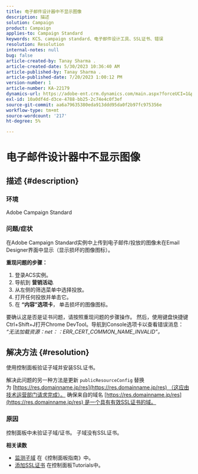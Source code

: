```yaml
---
title: 电子邮件设计器中不显示图像
description: 描述
solution: Campaign
product: Campaign
applies-to: Campaign Standard
keywords: KCS、campaign standard、电子邮件设计工具、SSL证书、错误
resolution: Resolution
internal-notes: null
bug: false
article-created-by: Tanay Sharma .
article-created-date: 5/30/2023 10:36:40 AM
article-published-by: Tanay Sharma .
article-published-date: 7/20/2023 1:00:12 PM
version-number: 1
article-number: KA-22179
dynamics-url: https://adobe-ent.crm.dynamics.com/main.aspx?forceUCI=1&pagetype=entityrecord&etn=knowledgearticle&id=7b7b8cd8-d5fe-ed11-8f6e-6045bd006793
exl-id: 10a0df4d-d3ce-4788-bb25-2c74e4c0f3ef
source-git-commit: aa6a79635380eda913ddd95da0f2b97fc975356e
workflow-type: tm+mt
source-wordcount: '217'
ht-degree: 5%

---
```


# 电子邮件设计器中不显示图像

## 描述 {#description}


### 环境

Adobe Campaign Standard

### 问题/症状

在Adobe Campaign Standard实例中上传到电子邮件/投放的图像未在Email Designer界面中显示（显示损坏的图像图标）。

<b>重现问题的步骤：</b>

1. 登录ACS实例。
2. 导航到 <b>营销活动</b>.
3. 从左侧的筛选菜单中选择投放。
4. 打开任何投放并单击它。
5. 在 <b>“内容”选项卡</b>，<b> </b>单击损坏的图像图标。


要确认这是否是证书问题，请按照重现问题的步骤操作。 然后，使用键盘快捷键Ctrl+Shift+J打开Chrome DevTool。导航到Console选项卡以查看错误消息： *“无法加载资源：net：：ERR_CERT_COMMON_NAME_INVALID”。*


## 解决方法 {#resolution}


使用控制面板验证子域并安装SSL证书。

解决此问题的另一种方法是更新 `publicResourceConfig` 替换为 [https://res.domainname.jp/res](https://res.domainname.jp/res) （这应由技术运营部门请求完成）。 确保来自的域名 [https://res.domainname.jp/res](https://res.domainname.jp/res) 是一个具有有效SSL证书的域。

### <b>原因</b>

控制面板中未验证子域/证书。 子域没有SSL证书。

<b>相关读数</b>

- [监测子域](https://experienceleague.adobe.com/docs/control-panel/using/subdomains-and-certificates/monitoring-subdomains.html?lang=en) 在《控制面板指南》中。
- [添加SSL证书](https://experienceleague.adobe.com/docs/control-panel-learn/tutorials/subdomains-and-certificates/add-ssl-certificates.html?lang=en) 在控制面板Tutorials中。
